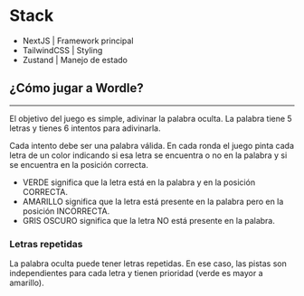 # Stack

- NextJS | Framework principal
- TailwindCSS | Styling
- Zustand | Manejo de estado

## ¿Cómo jugar a Wordle?

---
El objetivo del juego es simple, adivinar la palabra oculta. La palabra tiene 5 letras y tienes 6 intentos para adivinarla.

Cada intento debe ser una palabra válida. En cada ronda el juego pinta cada letra de un color indicando si esa letra se encuentra o no en la palabra y si se encuentra en la posición correcta.
- VERDE significa que la letra está en la palabra y en la posición CORRECTA.
- AMARILLO significa que la letra está presente en la palabra pero en la posición INCORRECTA.
- GRIS OSCURO significa que la letra NO está presente en la palabra.

### Letras repetidas
La palabra oculta puede tener letras repetidas. En ese caso, las pistas son independientes para cada letra y tienen prioridad (verde es mayor a amarillo).